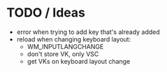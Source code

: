 # TODO / Ideas

- error when trying to add key that's already added
- reload when changing keyboard layout:
  - WM_INPUTLANGCHANGE
  - don't store VK, only VSC
  - get VKs on keyboard layout change

